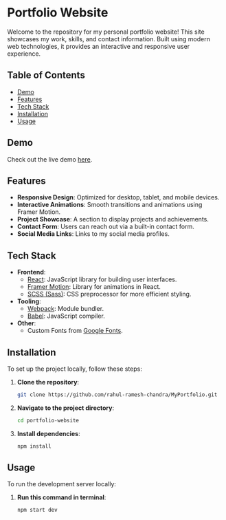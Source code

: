 # Portfolio Website

Welcome to the repository for my personal portfolio website! This site showcases my work, skills, and contact information. Built using modern web technologies, it provides an interactive and responsive user experience.

## Table of Contents

- [Demo](#demo)
- [Features](#features)
- [Tech Stack](#tech-stack)
- [Installation](#installation)
- [Usage](#usage)

## Demo

Check out the live demo [here](https://rahul-ramesh-chandra.github.io/Portfoliio/).

## Features

- **Responsive Design**: Optimized for desktop, tablet, and mobile devices.
- **Interactive Animations**: Smooth transitions and animations using Framer Motion.
- **Project Showcase**: A section to display projects and achievements.
- **Contact Form**: Users can reach out via a built-in contact form.
- **Social Media Links**: Links to my social media profiles.


## Tech Stack

- **Frontend**:
  - [React](https://reactjs.org/): JavaScript library for building user interfaces.
  - [Framer Motion](https://www.framer.com/motion/): Library for animations in React.
  - [SCSS (Sass)](https://sass-lang.com/): CSS preprocessor for more efficient styling.
- **Tooling**:
  - [Webpack](https://webpack.js.org/): Module bundler.
  - [Babel](https://babeljs.io/): JavaScript compiler.
- **Other**:
  - Custom Fonts from [Google Fonts](https://fonts.google.com/).

## Installation

To set up the project locally, follow these steps:

1. **Clone the repository**:

   ```bash
   git clone https://github.com/rahul-ramesh-chandra/MyPortfolio.git

2. **Navigate to the project directory**:

    ```bash
    cd portfolio-website

3. **Install dependencies**:

    ```bash
    npm install

## Usage

To run the development server locally:

1. **Run this command in terminal**:

   ```bash
   npm start dev
